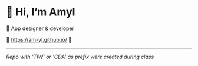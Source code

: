 # 👋 Hi, I’m Amyl
🌱 App designer & developer

🪩 https://am-yl.github.io/ 🪩

___
*Repo with 'TIW' or 'CDA' as prefix were created during class*

<!---
am-yl/am-yl is a ✨ special ✨ repository because its `README.md` (this file) appears on your GitHub profile.
You can click the Preview link to take a look at your changes.
--->
